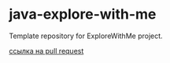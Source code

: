 # java-explore-with-me
Template repository for ExploreWithMe project.

[ссылка на pull request](https://github.com/ViktorMcDidenko/java-explore-with-me/pull/5 "клик")